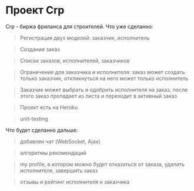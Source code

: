 # Проект Crp
Crp - биржа фриланса для строителей.
Что уже сделанно:
> Регистрация двух моделей: заказчик, исполнитель

> Создание заказ

> Список заказов, исполнителей, заказчиков

> Ограничение для заказчика и исполнителя: заказ может создать только заказчик, откликнуться на него может только исполнитель

> Заказчик может выбрать и одобрить исполнителя на заказ, после этого заказ пропадает из листа и переходит в активный заказ

> Проект есть на Heroku

> unit-testing

Что будет сделанно дальше:

> добавлен чат (WebSocket, Ajax)

> алгоритмы рекомендаций

> my profile, в котором можно будет отказаться от заказа, удалить исполнителя, завершить заказ

> отзывы и рейтинг исполнителя и заказчика
